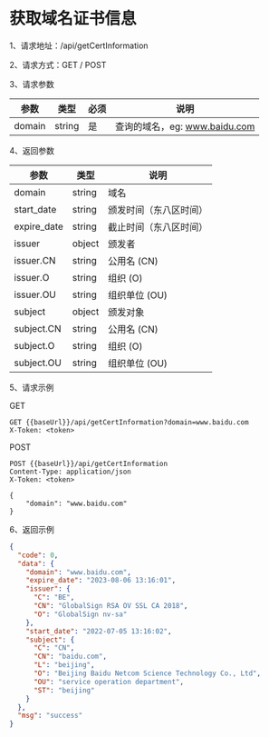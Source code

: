# 获取域名证书信息

1、请求地址：/api/getCertInformation

2、请求方式：GET / POST

3、请求参数

| 参数  | 类型   | 必须 | 说明 |
| -| - | - | - |
|domain | string | 是 | 查询的域名，eg: www.baidu.com

4、返回参数

| 参数 | 类型 | 说明 |
|-|-|-|
| domain | string | 域名 |
| start_date | string | 颁发时间（东八区时间）|
| expire_date | string | 截止时间（东八区时间） |
| issuer | object | 颁发者 |
| issuer.CN |string | 公用名 (CN) |
| issuer.O |string | 组织 (O) |  
| issuer.OU |string | 组织单位 (OU)	 |  
| subject | object | 颁发对象 |
| subject.CN | string | 公用名 (CN)	 |
| subject.O | string | 组织 (O)	 |
| subject.OU | string | 组织单位 (OU)	 |



5、请求示例

GET
```
GET {{baseUrl}}/api/getCertInformation?domain=www.baidu.com
X-Token: <token>
```

POST
```
POST {{baseUrl}}/api/getCertInformation
Content-Type: application/json
X-Token: <token>

{
    "domain": "www.baidu.com"
}
```

6、返回示例

```json
{
  "code": 0,
  "data": {
    "domain": "www.baidu.com",
    "expire_date": "2023-08-06 13:16:01",
    "issuer": {
      "C": "BE",
      "CN": "GlobalSign RSA OV SSL CA 2018",
      "O": "GlobalSign nv-sa"
    },
    "start_date": "2022-07-05 13:16:02",
    "subject": {
      "C": "CN",
      "CN": "baidu.com",
      "L": "beijing",
      "O": "Beijing Baidu Netcom Science Technology Co., Ltd",
      "OU": "service operation department",
      "ST": "beijing"
    }
  },
  "msg": "success"
}
```

